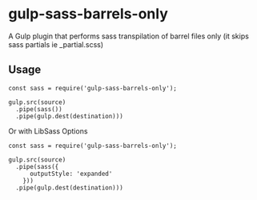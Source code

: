 # gulp-sass-barrels-only
A Gulp plugin that performs sass transpilation of barrel files only (it skips sass partials ie _partial.scss)

## Usage
```
const sass = require('gulp-sass-barrels-only');

gulp.src(source)
  .pipe(sass())
  .pipe(gulp.dest(destination)))
  ```

Or with LibSass Options

```
const sass = require('gulp-sass-barrels-only');

gulp.src(source)
  .pipe(sass({
      outputStyle: 'expanded'
    }))
  .pipe(gulp.dest(destination)))
```
